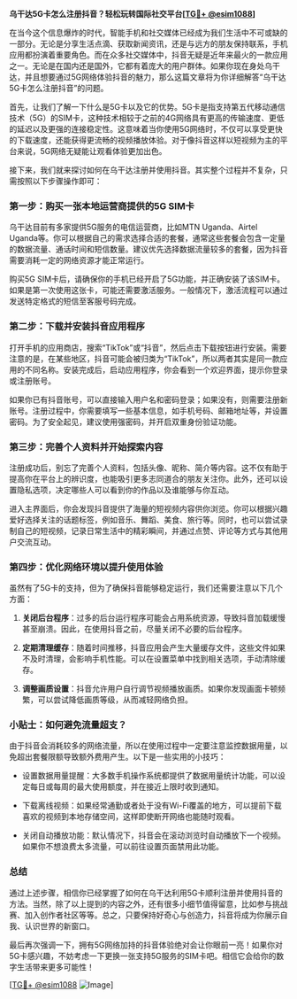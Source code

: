 **乌干达5G卡怎么注册抖音？轻松玩转国际社交平台[[TG💪+ @esim1088](https://t.me/s/esim1088)]**

在当今这个信息爆炸的时代，智能手机和社交媒体已经成为我们生活中不可或缺的一部分。无论是分享生活点滴、获取新闻资讯，还是与远方的朋友保持联系，手机应用都扮演着重要角色。而在众多社交媒体中，抖音无疑是近年来最火的一款应用之一。无论是在国内还是国外，它都有着庞大的用户群体。如果你现在身处乌干达，并且想要通过5G网络体验抖音的魅力，那么这篇文章将为你详细解答“乌干达5G卡怎么注册抖音”的问题。

首先，让我们了解一下什么是5G卡以及它的优势。5G卡是指支持第五代移动通信技术（5G）的SIM卡，这种技术相较于之前的4G网络具有更高的传输速度、更低的延迟以及更强的连接稳定性。这意味着当你使用5G网络时，不仅可以享受更快的下载速度，还能获得更流畅的视频播放体验。对于像抖音这样以短视频为主的平台来说，5G网络无疑能让观看体验更加出色。

接下来，我们就来探讨如何在乌干达注册并使用抖音。其实整个过程并不复杂，只需按照以下步骤操作即可：

### 第一步：购买一张本地运营商提供的5G SIM卡

乌干达目前有多家提供5G服务的电信运营商，比如MTN Uganda、Airtel Uganda等。你可以根据自己的需求选择合适的套餐，通常这些套餐会包含一定量的数据流量、通话时间和短信数量。建议优先选择数据流量较多的套餐，因为抖音需要消耗一定的网络资源才能正常运行。

购买5G SIM卡后，请确保你的手机已经开启了5G功能，并正确安装了该SIM卡。如果是第一次使用这张卡，可能还需要激活服务。一般情况下，激活流程可以通过发送特定格式的短信至客服号码完成。

### 第二步：下载并安装抖音应用程序

打开手机的应用商店，搜索“TikTok”或“抖音”，然后点击下载按钮进行安装。需要注意的是，在某些地区，抖音可能会被归类为“TikTok”，所以两者其实是同一款应用的不同名称。安装完成后，启动应用程序，你会看到一个欢迎界面，提示你登录或注册账号。

如果你已有抖音账号，可以直接输入用户名和密码登录；如果没有，则需要注册新账号。注册过程中，你需要填写一些基本信息，如手机号码、邮箱地址等，并设置密码。为了安全起见，建议使用强密码，并开启双重身份验证功能。

### 第三步：完善个人资料并开始探索内容

注册成功后，别忘了完善个人资料，包括头像、昵称、简介等内容。这不仅有助于提高你在平台上的辨识度，也能吸引更多志同道合的朋友关注你。此外，还可以设置隐私选项，决定哪些人可以看到你的作品以及谁能够与你互动。

进入主界面后，你会发现抖音提供了海量的短视频内容供你浏览。你可以根据兴趣爱好选择关注的话题标签，例如音乐、舞蹈、美食、旅行等。同时，也可以尝试录制自己的短视频，记录日常生活中的精彩瞬间，并通过点赞、评论等方式与其他用户交流互动。

### 第四步：优化网络环境以提升使用体验

虽然有了5G卡的支持，但为了确保抖音能够稳定运行，我们还需要注意以下几个方面：

1. **关闭后台程序**：过多的后台运行程序可能会占用系统资源，导致抖音加载缓慢甚至崩溃。因此，在使用抖音之前，尽量关闭不必要的后台程序。
   
2. **定期清理缓存**：随着时间推移，抖音应用会产生大量缓存文件，这些文件如果不及时清理，会影响手机性能。可以在设置菜单中找到相关选项，手动清除缓存。
   
3. **调整画质设置**：抖音允许用户自行调节视频播放画质。如果你发现画面卡顿频繁，可以尝试降低画质等级，从而减轻网络负担。

### 小贴士：如何避免流量超支？

由于抖音会消耗较多的网络流量，所以在使用过程中一定要注意监控数据用量，以免超出套餐限额导致额外费用产生。以下是一些实用的小技巧：

- 设置数据用量提醒：大多数手机操作系统都提供了数据用量统计功能，可以设定每日或每周的最大使用额度，并在接近上限时收到通知。
  
- 下载离线视频：如果经常通勤或者处于没有Wi-Fi覆盖的地方，可以提前下载喜欢的视频到本地存储空间，这样即使断开网络也能随时观看。

- 关闭自动播放功能：默认情况下，抖音会在滚动浏览时自动播放下一个视频。如果你不想浪费太多流量，可以前往设置页面禁用此功能。

### 总结

通过上述步骤，相信你已经掌握了如何在乌干达利用5G卡顺利注册并使用抖音的方法。当然，除了以上提到的内容之外，还有很多小细节值得留意，比如参与挑战赛、加入创作者社区等等。总之，只要保持好奇心与创造力，抖音将成为你展示自我、认识世界的新窗口。

最后再次强调一下，拥有5G网络加持的抖音体验绝对会让你眼前一亮！如果你对5G卡感兴趣，不妨考虑一下更换一张支持5G服务的SIM卡吧。相信它会给你的数字生活带来更多可能性！

[[TG💪+ @esim1088](https://t.me/s/esim1088) ![Image](https://i.postimg.cc/4NQfJmqS/Snipaste-2025-05-13-00-14-12.png)]